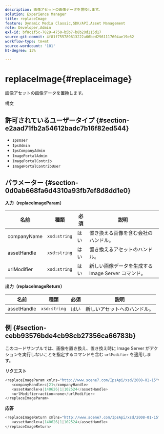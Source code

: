 ```yaml
---
description: 画像アセットの画像データを置換します。
solution: Experience Manager
title: replaceImage
feature: Dynamic Media Classic,SDK/API,Asset Management
role: Developer,Admin
exl-id: bf8c1f5c-7829-4750-b5b7-b8b20d115d17
source-git-commit: 4f81f755789613222a66bed2961117604ae19e62
workflow-type: tm+mt
source-wordcount: '101'
ht-degree: 13%

---
```


# replaceImage{#replaceimage}

画像アセットの画像データを置換します。

構文

## 許可されているユーザータイプ {#section-e2aad71fb2a54612badc7b16f82ed544}

* `IpsUser`
* `IpsAdmin`
* `IpsCompanyAdmin`
* `ImagePortalAdmin`
* `ImagePortalContrib`
* `ImagePortalContribUser`

## パラメーター {#section-0d0ab668fa6d4310a93fb7ef8d8dd1e0}

**入力（replaceImageParam）**

| 名前 | 種類 | 必須 | 説明 |
|---|---|---|---|
| companyName | `xsd:string` | はい | 置き換える画像を含む会社のハンドル。 |
| assetHandle | `xsd:string` | はい | 置き換えるアセットのハンドル。 |
| urlModifier | `xsd:string` | はい | 新しい画像データを生成する Image Server コマンド。 |

**出力（replaceImageReturn）**

| 名前 | 種類 | 必須 | 説明 |
|---|---|---|---|
| assetHandle | `xsd:string` | はい | 新しいアセットへのハンドル。 |

## 例 {#section-cebb93576bde4cb98cb27356ca66783b}

このコードサンプルでは、画像を置き換え、置き換え時に Image Server がアクションを実行しないことを指定するコマンドを含む `urlModifier` を適用します。

**リクエスト**

```java
<replaceImageParam xmlns="http://www.scene7.com/IpsApi/xsd/2008-01-15">
   <companyHandle>c|21</companyHandle>
   <assetHandle>a|140626|1|102524</assetHandle>
   <urlModifier>action=none</urlModifier>
</replaceImageParam>
```

**応答**

```java
<replaceImageReturn xmlns="http://www.scene7.com/IpsApi/xsd/2008-01-15">
   <assetHandle>a|140626|1|102524</assetHandle>
</replaceImageReturn>
```
